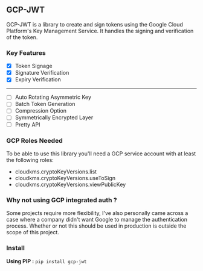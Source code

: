 ## GCP-JWT
GCP-JWT is a library to create and sign tokens using the Google Cloud 
Platform's Key Management Service. It handles the signing and verification
of the token.

### Key Features
* [x] Token Signage
* [x] Signature Verification
* [x] Expiry Verification
---
* [ ] Auto Rotating Asymmetric Key
* [ ] Batch Token Generation
* [ ] Compression Option
* [ ] Symmetrically Encrypted Layer
* [ ] Pretty API

### GCP Roles Needed
To be able to use this library you'll need a GCP service account with at
least the following roles:
* cloudkms.cryptoKeyVersions.list
* cloudkms.cryptoKeyVersions.useToSign
* cloudkms.cryptoKeyVersions.viewPublicKey

### Why not using GCP integrated auth ?
Some projects require more flexibility, I've also personally came
across a case where a company didn't want Google to manage the
authentication process. Whether or not this should be used in production
is outside the scope of this project.

### Install
**Using PIP :**
``pip install gcp-jwt``